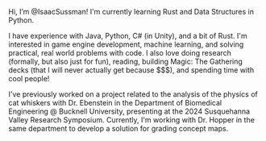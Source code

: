 Hi, I’m @IsaacSussman! I'm currently learning Rust and Data Structures in Python.

I have experience with Java, Python, C# (in Unity), and a bit of Rust.
I'm interested in game engine development, machine learning, and solving practical, real world problems with code.
I also love doing research (formally, but also just for fun), reading, building Magic: The Gathering decks (that I will never actually get because $$$), and spending time with cool people!

I've previously worked on a project related to the analysis of the physics of cat whiskers with Dr. Ebenstein in the Department of Biomedical Engineering @ Bucknell University, presenting at the 2024 Susquehanna Valley Research Symposium.
Currently, I'm working with Dr. Hopper in the same department to develop a solution for grading concept maps.

